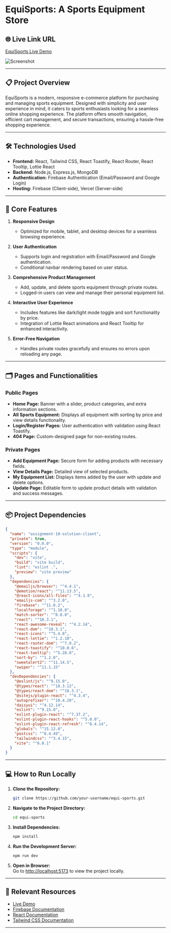 # EquiSports: A Sports Equipment Store

## 🌐 Live Link URL
[EquiSports Live Demo](https://assignment-10-solution.web.app/)

![Screenshot](https://github.com/user-attachments/assets/a6c6fb05-0baa-4c86-8efb-d37cba98b97c)

---

## 📋 Project Overview
EquiSports is a modern, responsive e-commerce platform for purchasing and managing sports equipment. Designed with simplicity and user experience in mind, it caters to sports enthusiasts looking for a seamless online shopping experience. The platform offers smooth navigation, efficient cart management, and secure transactions, ensuring a hassle-free shopping experience.

---

## 🛠️ Technologies Used
- **Frontend:** React, Tailwind CSS, React Toastify, React Router, React Tooltip, Lottie React
- **Backend:** Node.js, Express.js, MongoDB
- **Authentication:** Firebase Authentication (Email/Password and Google Login)
- **Hosting:** Firebase (Client-side), Vercel (Server-side)

---

## 🚀 Core Features
1. **Responsive Design**  
   - Optimized for mobile, tablet, and desktop devices for a seamless browsing experience.

2. **User Authentication**  
   - Supports login and registration with Email/Password and Google authentication.  
   - Conditional navbar rendering based on user status.

3. **Comprehensive Product Management**  
   - Add, update, and delete sports equipment through private routes.  
   - Logged-in users can view and manage their personal equipment list.

4. **Interactive User Experience**  
   - Includes features like dark/light mode toggle and sort functionality by price.  
   - Integration of Lottie React animations and React Tooltip for enhanced interactivity.

5. **Error-Free Navigation**  
   - Handles private routes gracefully and ensures no errors upon reloading any page.

---

## 🗂️ Pages and Functionalities

### Public Pages
- **Home Page:** Banner with a slider, product categories, and extra information sections.
- **All Sports Equipment:** Displays all equipment with sorting by price and view details functionality.
- **Login/Register Pages:** User authentication with validation using React Toastify.
- **404 Page:** Custom-designed page for non-existing routes.

### Private Pages
- **Add Equipment Page:** Secure form for adding products with necessary fields.
- **View Details Page:** Detailed view of selected products.
- **My Equipment List:** Displays items added by the user with update and delete options.
- **Update Page:** Editable form to update product details with validation and success messages.

---

## 📦 Project Dependencies
```json
{
  "name": "assignment-10-solution-client",
  "private": true,
  "version": "0.0.0",
  "type": "module",
  "scripts": {
    "dev": "vite",
    "build": "vite build",
    "lint": "eslint .",
    "preview": "vite preview"
  },
  "dependencies": {
    "@emailjs/browser": "^4.4.1",
    "@emotion/react": "^11.13.5",
    "@react-icons/all-files": "^4.1.0",
    "emailjs-com": "^3.2.0",
    "firebase": "^11.0.2",
    "localforage": "^1.10.0",
    "match-sorter": "^8.0.0",
    "react": "^18.3.1",
    "react-awesome-reveal": "^4.2.14",
    "react-dom": "^18.3.1",
    "react-icons": "^5.4.0",
    "react-lottie": "^1.2.10",
    "react-router-dom": "^7.0.2",
    "react-toastify": "^10.0.6",
    "react-tooltip": "^5.28.0",
    "sort-by": "^1.2.0",
    "sweetalert2": "^11.14.5",
    "swiper": "^11.1.15"
  },
  "devDependencies": {
    "@eslint/js": "^9.15.0",
    "@types/react": "^18.3.12",
    "@types/react-dom": "^18.3.1",
    "@vitejs/plugin-react": "^4.3.4",
    "autoprefixer": "^10.4.20",
    "daisyui": "^4.12.14",
    "eslint": "^9.15.0",
    "eslint-plugin-react": "^7.37.2",
    "eslint-plugin-react-hooks": "^5.0.0",
    "eslint-plugin-react-refresh": "^0.4.14",
    "globals": "^15.12.0",
    "postcss": "^8.4.49",
    "tailwindcss": "^3.4.15",
    "vite": "^6.0.1"
  }
}
```

---

## 💻 How to Run Locally
1. **Clone the Repository:**  
   ```bash
   git clone https://github.com/your-username/equi-sports.git
   ```
2. **Navigate to the Project Directory:**  
   ```bash
   cd equi-sports
   ```
3. **Install Dependencies:**  
   ```bash
   npm install
   ```
4. **Run the Development Server:**  
   ```bash
   npm run dev
   ```
5. **Open in Browser:**  
   Go to [http://localhost:5173](http://localhost:5173) to view the project locally.

---

## 🔗 Relevant Resources
- [Live Demo](https://assignment-10-solution.web.app/)
- [Firebase Documentation](https://firebase.google.com/docs)
- [React Documentation](https://reactjs.org/docs/getting-started.html)
- [Tailwind CSS Documentation](https://tailwindcss.com/docs/installation)

---

